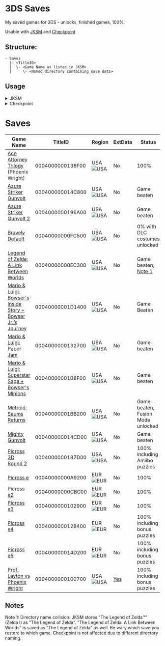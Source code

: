 # 3DS Saves
My saved games for 3DS - unlocks, finished games, 100%.

Usable with [JKSM](https://github.com/J-D-K/JKSM/releases) and [Checkpoint](https://github.com/FlagBrew/Checkpoint/releases)

## Structure:
```
- Saves
  |- <TitleID>
  |  \- <Game Name as listed in JKSM>
  |     \- <Named directory containing save data>
```

## Usage
<details>
  <summary>JKSM</summary>
  
  - Backup the game in question once to make things easier
  - Download the save game directory (e.g. `complete`) for the game you want (if region doesn't match, try anyway. Most should still work)
  - Copy the downloaded directory into `sdcard:/JKSV/Saves/<Game Name>/`, so it looks like e.g. `sdcard:/JKSV/Saves/SUPER MARIO 3D LAND/complete/` - [Note 1](#note1)
  - If the table lists ExtData for the game, repeat the steps with `sdcard:/JKSV/ExtData/`
  - Start JKSM and restore the save and, if applicable, ExtData
</details>

<details>
  <summary>Checkpoint</summary>
  
  - Start Checkpoint once to initialize all directories
  - Download the save game directory (e.g. `complete`) for the game you want (if region doesn't match, try anyway. Most should still work)
  - Find the Checkpoint save game directory: open `sdcard:/3ds/Checkpoint/saves/`, look for `0x<digits 10-14 of Title ID> <Game Name>`, e.g. `0x0053F Super Mario 3D Land`
  - Copy the downloaded directory into `sdcard:/3ds/Checkpoint/saves/<Game directory>/`, so it looks like e.g. `sdcard:/3ds/Checkpoint/saves/0x0053F SUPER MARIO 3D LAND/complete/` 
  - If the table lists ExtData for the game, download and copy to `sdcard:/3ds/Checkpoint/extdata/<Game directory>/`
  - Start Checkpoint and restore the save and, if applicable, ExtData
</details>

# Saves

Game Name | TitleID | Region | ExtData | Status
----------|---------|--------|---------|-------
[Ace Attorney Trilogy](../main/Saves/0004000000138F00/Ace%20Attorney%20Trilogy/) (Phoenix Wright)|0004000000138F00|USA ![USA](https://camo.githubusercontent.com/70d3311d5ecb0237d0d8a51184b2dba8963efcb2603c5c82d035cc70ee418580/687474703a2f2f6e737764622e636f6d2f696d616765732f5553412e6a7067)|No|100%
[Azure Striker Gunvolt](../main/Saves/000400000014C800/AZURE%20STRIKER%20GUNVOLT/)|000400000014C800|USA ![USA](https://camo.githubusercontent.com/70d3311d5ecb0237d0d8a51184b2dba8963efcb2603c5c82d035cc70ee418580/687474703a2f2f6e737764622e636f6d2f696d616765732f5553412e6a7067)|No|Game beaten
[Azure Striker Gunvolt 2](../main/Saves/0004000000196A00/AZURE%20STRIKER%20GUNVOLT%202/)|0004000000196A00|USA ![USA](https://camo.githubusercontent.com/70d3311d5ecb0237d0d8a51184b2dba8963efcb2603c5c82d035cc70ee418580/687474703a2f2f6e737764622e636f6d2f696d616765732f5553412e6a7067)|No|Game beaten
[Bravely Default](../main/Saves/00040000000FC500/BRAVELY%20DEFAULT/)|00040000000FC500|USA ![USA](https://camo.githubusercontent.com/70d3311d5ecb0237d0d8a51184b2dba8963efcb2603c5c82d035cc70ee418580/687474703a2f2f6e737764622e636f6d2f696d616765732f5553412e6a7067)|No|0% with DLC costumes unlocked
[Legend of Zelda: A Link Between Worlds](../main/Saves/00040000000EC300/The%20Legend%20of%20Zelda/)|00040000000EC300|USA ![USA](https://camo.githubusercontent.com/70d3311d5ecb0237d0d8a51184b2dba8963efcb2603c5c82d035cc70ee418580/687474703a2f2f6e737764622e636f6d2f696d616765732f5553412e6a7067)|No|Game beaten, [Note 1](#note1)
[Mario & Luigi: Bowser's Inside Story + Bowser Jr.’s Journey](../main/Saves/00040000001D1400/Mario%20&%20Luigi%20%20Bowser's%20Inside…/)|00040000001D1400|USA ![USA](https://camo.githubusercontent.com/70d3311d5ecb0237d0d8a51184b2dba8963efcb2603c5c82d035cc70ee418580/687474703a2f2f6e737764622e636f6d2f696d616765732f5553412e6a7067)|No|Game Beaten
[Mario & Luigi: Paper Jam](../main/Saves/0004000000132700/Mario%20&%20Luigi%20%20Paper…/)|0004000000132700|USA ![USA](https://camo.githubusercontent.com/70d3311d5ecb0237d0d8a51184b2dba8963efcb2603c5c82d035cc70ee418580/687474703a2f2f6e737764622e636f6d2f696d616765732f5553412e6a7067)|No|Game beaten
[Mario & Luigi: Superstar Saga + Bowser's Minions](../main/Saves/00040000001B8F00/Mario%20&%20Luigi%20%20Superstar…/)|00040000001B8F00|USA ![USA](https://camo.githubusercontent.com/70d3311d5ecb0237d0d8a51184b2dba8963efcb2603c5c82d035cc70ee418580/687474703a2f2f6e737764622e636f6d2f696d616765732f5553412e6a7067)|No|Game beaten
[Metroid: Saums Returns](../main/Saves/00040000001BB200/Metroid%20%20Samus%20Returns/)|00040000001BB200|USA ![USA](https://camo.githubusercontent.com/70d3311d5ecb0237d0d8a51184b2dba8963efcb2603c5c82d035cc70ee418580/687474703a2f2f6e737764622e636f6d2f696d616765732f5553412e6a7067)|No|Game beaten, Fusion Mode unlocked
[Mighty Gunvolt](../main/Saves/000400000014CD00/MIGHTY%20GUNVOLT/)|000400000014CD00|USA ![USA](https://camo.githubusercontent.com/70d3311d5ecb0237d0d8a51184b2dba8963efcb2603c5c82d035cc70ee418580/687474703a2f2f6e737764622e636f6d2f696d616765732f5553412e6a7067)|No|Game beaten
[Picross 3D Round 2](../main/Saves/0004000000187D00/Picross%203D%20%20Round%202/)|0004000000187D00|USA ![USA](https://camo.githubusercontent.com/70d3311d5ecb0237d0d8a51184b2dba8963efcb2603c5c82d035cc70ee418580/687474703a2f2f6e737764622e636f6d2f696d616765732f5553412e6a7067)|No|100% including Amiibo puzzles
[Picross e](../main/Saves/00040000000A9200/Picross%20e/)|00040000000A9200|EUR ![EUR](https://camo.githubusercontent.com/36577a90c212920111b90f3c8921c8735477c8a8593fd6050667538a9b25f2e9/687474703a2f2f6e737764622e636f6d2f696d616765732f4555522e6a7067)|No|100%
[Picross e2](../main/Saves/00040000000CBC00/Picross%20e2/)|00040000000CBC00|EUR ![EUR](https://camo.githubusercontent.com/36577a90c212920111b90f3c8921c8735477c8a8593fd6050667538a9b25f2e9/687474703a2f2f6e737764622e636f6d2f696d616765732f4555522e6a7067)|No|100%
[Picross e3](../main/Saves/0004000000102900/Picross%20e3/)|0004000000102900|EUR ![EUR](https://camo.githubusercontent.com/36577a90c212920111b90f3c8921c8735477c8a8593fd6050667538a9b25f2e9/687474703a2f2f6e737764622e636f6d2f696d616765732f4555522e6a7067)|No|100%
[Picross e4](../main/Saves/0004000000128400/Picross%20e4/)|0004000000128400|EUR ![EUR](https://camo.githubusercontent.com/36577a90c212920111b90f3c8921c8735477c8a8593fd6050667538a9b25f2e9/687474703a2f2f6e737764622e636f6d2f696d616765732f4555522e6a7067)|No|100% including bonus puzzles
[Picross e5](../main/Saves/000400000014D200/Picross%20e5/)|000400000014D200|EUR ![EUR](https://camo.githubusercontent.com/36577a90c212920111b90f3c8921c8735477c8a8593fd6050667538a9b25f2e9/687474703a2f2f6e737764622e636f6d2f696d616765732f4555522e6a7067)|No|100% including bonus puzzles
[Prof. Layton vs Phoenix Wright](../main/Saves/0004000000100700/Prof%20%20Layton%20vs%20Phoenix%20Wrigh/)|0004000000100700|USA ![USA](https://camo.githubusercontent.com/70d3311d5ecb0237d0d8a51184b2dba8963efcb2603c5c82d035cc70ee418580/687474703a2f2f6e737764622e636f6d2f696d616765732f5553412e6a7067)|[Yes](../main/ExtData/0004000000100700/Prof%20%20Layton%20vs%20Phoenix%20Wrigh/)|100% including bonus puzzles

 
## Notes
<a name="note1"></a>Note 1: Directory name collision: JKSM stores "The Legend of Zelda<b>&trade;</b>" (Zelda I) as "The Legend of Zelda". "The Legend of Zelda: A Link Between Worlds" is saved as "The Legend of Zelda" as well. Be wary which save you restore to which game. Checkpoint is not affected due to different directory naming.
